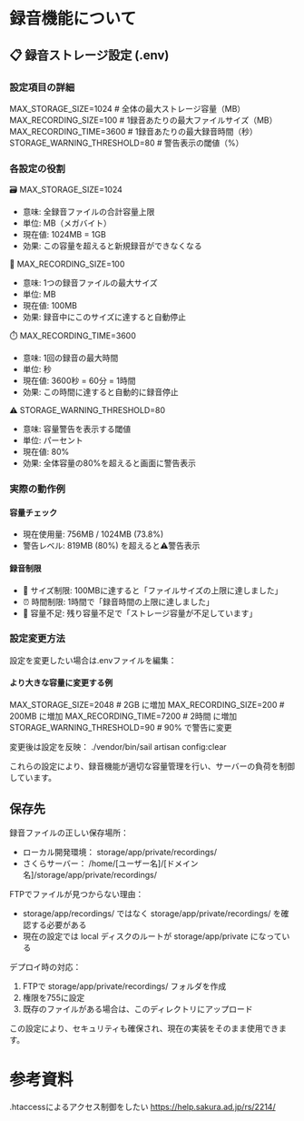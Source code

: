 

# 録音機能について
##   📋 録音ストレージ設定 (.env)
  ### 設定項目の詳細
  MAX_STORAGE_SIZE=1024          #
  全体の最大ストレージ容量（MB）
  MAX_RECORDING_SIZE=100         #
  1録音あたりの最大ファイルサイズ（MB）
  MAX_RECORDING_TIME=3600        #
  1録音あたりの最大録音時間（秒）
  STORAGE_WARNING_THRESHOLD=80   # 警告表示の閾値（%）

  ### 各設定の役割

  🗃️ MAX_STORAGE_SIZE=1024

  - 意味: 全録音ファイルの合計容量上限
  - 単位: MB（メガバイト）
  - 現在値: 1024MB = 1GB
  - 効果: この容量を超えると新規録音ができなくなる

  📁 MAX_RECORDING_SIZE=100

  - 意味: 1つの録音ファイルの最大サイズ
  - 単位: MB
  - 現在値: 100MB
  - 効果: 録音中にこのサイズに達すると自動停止

  ⏱️ MAX_RECORDING_TIME=3600

  - 意味: 1回の録音の最大時間
  - 単位: 秒
  - 現在値: 3600秒 = 60分 = 1時間
  - 効果: この時間に達すると自動的に録音停止

  ⚠️ STORAGE_WARNING_THRESHOLD=80

  - 意味: 容量警告を表示する閾値
  - 単位: パーセント
  - 現在値: 80%
  - 効果: 全体容量の80%を超えると画面に警告表示

  ### 実際の動作例

  #### 容量チェック

  - 現在使用量: 756MB / 1024MB (73.8%)
  - 警告レベル: 819MB (80%) を超えると⚠️警告表示

  #### 録音制限

  - 📏 サイズ制限:
  100MBに達すると「ファイルサイズの上限に達しました」
  - ⏰ 時間制限: 1時間で「録音時間の上限に達しました」
  - 💾 容量不足:
  残り容量不足で「ストレージ容量が不足しています」

  ### 設定変更方法

  設定を変更したい場合は.envファイルを編集：

  #### より大きな容量に変更する例
  MAX_STORAGE_SIZE=2048          # 2GB に増加
  MAX_RECORDING_SIZE=200         # 200MB に増加
  MAX_RECORDING_TIME=7200        # 2時間 に増加
  STORAGE_WARNING_THRESHOLD=90   # 90% で警告に変更

  変更後は設定を反映：
  ./vendor/bin/sail artisan config:clear

  これらの設定により、録音機能が適切な容量管理を行い、サーバーの負荷を制御しています。


## 保存先
録音ファイルの正しい保存場所：
  - ローカル開発環境： storage/app/private/recordings/
  - さくらサーバー：
  /home/[ユーザー名]/[ドメイン名]/storage/app/private/recordings/

  FTPでファイルが見つからない理由：
  - storage/app/recordings/ ではなく storage/app/private/recordings/
  を確認する必要がある
  - 現在の設定では local ディスクのルートが storage/app/private になっている

  デプロイ時の対応：
  1. FTPで storage/app/private/recordings/ フォルダを作成
  2. 権限を755に設定
  3. 既存のファイルがある場合は、このディレクトリにアップロード

  この設定により、セキュリティも確保され、現在の実装をそのまま使用できます。



# 参考資料
.htaccessによるアクセス制御をしたい
https://help.sakura.ad.jp/rs/2214/